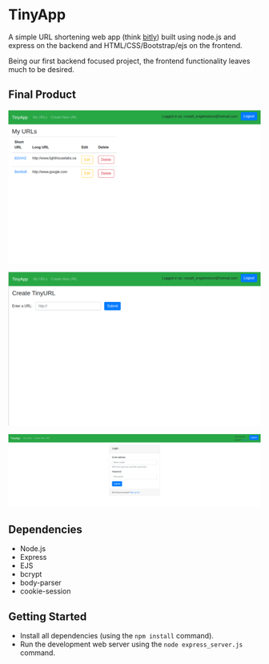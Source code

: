 # TinyApp

A simple URL shortening web app (think [bitly](https://bitly.com/)) built using node.js and express on the backend and HTML/CSS/Bootstrap/ejs on the frontend.

Being our first backend focused project, the frontend functionality leaves much to be desired.

## Final Product

!["My URLs page"](./images/myURLs.png)

!["Login page"](./images/newURL.png)

!["New URL page"](./images/Login.png)

## Dependencies

- Node.js
- Express
- EJS
- bcrypt
- body-parser
- cookie-session

## Getting Started

- Install all dependencies (using the `npm install` command).
- Run the development web server using the `node express_server.js` command.